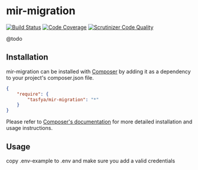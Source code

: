 # mir-migration

[![Build Status](https://travis-ci.org/tasfya/mir-migration.svg?branch=master)](https://travis-ci.org/tasfya/mir-migration)
[![Code Coverage](https://scrutinizer-ci.com/g/tasfya/mir-migration/badges/coverage.png?b=master)](https://scrutinizer-ci.com/g/tasfya/mir-migration/?branch=master)
[![Scrutinizer Code Quality](https://scrutinizer-ci.com/g/tasfya/mir-migration/badges/quality-score.png?b=master)](https://scrutinizer-ci.com/g/tasfya/mir-migration/?branch=master)

@todo

## Installation

mir-migration can be installed with [Composer](http://getcomposer.org)
by adding it as a dependency to your project's composer.json file.

```json
{
    "require": {
        "tasfya/mir-migration": "*"
    }
}
```

Please refer to [Composer's documentation](https://github.com/composer/composer/blob/master/doc/00-intro.md#introduction)
for more detailed installation and usage instructions.

## Usage

copy .env-example to .env and make sure you add a valid credentials
